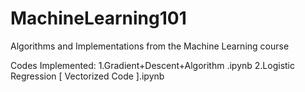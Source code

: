# MachineLearning101
Algorithms and Implementations from the Machine Learning course

Codes Implemented:
1.Gradient+Descent+Algorithm .ipynb
2.Logistic Regression [ Vectorized Code ].ipynb
